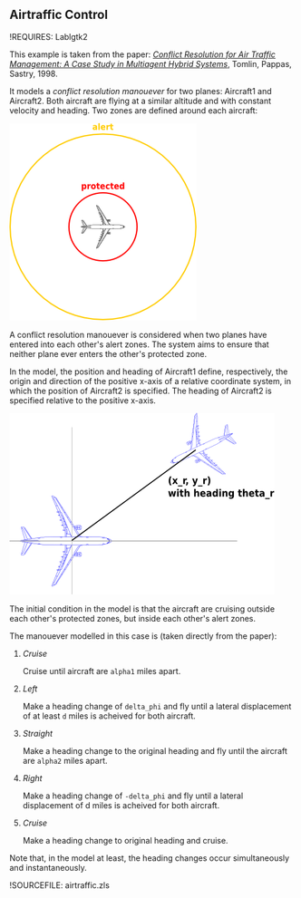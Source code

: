 ## Airtraffic Control ##

!REQUIRES: Lablgtk2

This example is taken from the paper: [_Conflict Resolution for Air Traffic
Management: A Case Study in Multiagent Hybrid
Systems_](http://dx.doi.org/10.1109/9.664154), Tomlin, Pappas, Sastry, 1998.

It models a _conflict resolution manouever_ for two planes: Aircraft1 and
Aircraft2. Both aircraft are flying at a similar altitude and with constant
velocity and heading. Two zones are defined around each aircraft:

![Plane alert zones](img/aircraft-zones.png "Plane alert zones")

A conflict resolution manouever is considered when two planes have entered
into each other's alert zones. The system aims to ensure that neither plane
ever enters the other's protected zone.

In the model, the position and heading of Aircraft1 define, respectively, the
origin and direction of the positive x-axis of a relative coordinate system,
in which the position of Aircraft2 is specified. The heading of Aircraft2 is
specified relative to the positive x-axis.

![Basic model](img/aircraft-model.png "Basic model")

The initial condition in the model is that the aircraft are cruising outside
each other's protected zones, but inside each other's alert zones.

The manouever modelled in this case is (taken directly from the paper):

 1. _Cruise_

    Cruise until aircraft are `alpha1` miles apart.
 
 2. _Left_

    Make a heading change of `delta_phi` and fly until a lateral displacement
    of at least `d` miles is acheived for both aircraft.
 
 3. _Straight_

    Make a heading change to the original heading and fly until the aircraft
    are `alpha2` miles apart.
 
 4. _Right_

    Make a heading change of `-delta_phi` and fly until a lateral
    displacement of d miles is acheived for both aircraft.

 5. _Cruise_

    Make a heading change to original heading and cruise.

Note that, in the model at least, the heading changes occur simultaneously
and instantaneously.

!SOURCEFILE: airtraffic.zls

